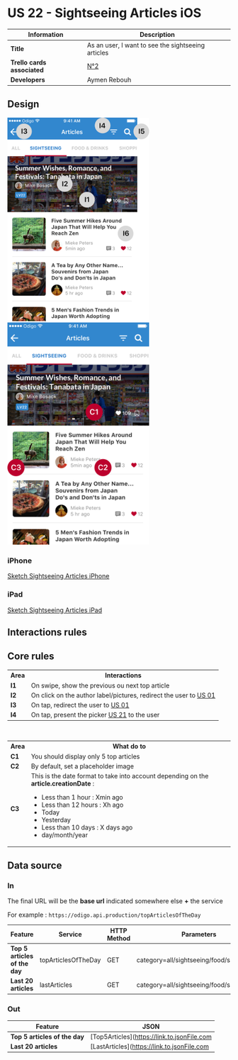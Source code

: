 # US 22 - Sightseeing Articles iOS

|	Information                | Description                                          |
|----------------------------|------------------------------------------------------|
| **Title**                  | As an user, I want to see the sightseeing articles 	|
| **Trello cards associated**| [N°2](https://google.fr)                             |
| **Developers**  | Aymen Rebouh                                       	            |

## Design

<img src="ExampleNavigationRules.png" width=320/> <img src="ExampleInterfaceRules.png" width=320/>

### iPhone
<a href="#">Sketch Sightseeing Articles iPhone</a>

### iPad
<a href="#">Sketch Sightseeing Articles iPad</a>

## Interactions rules

<table>
<tr>
  <th>Area</th>
  <th>Interactions</th>
</tr>

<tr>
  <td><b>I1</b></td>
  <td>On swipe, show the previous ou next top article </td>
</tr>

<tr>
  <td><b>I2</b></td>
  <td>On click on the author label/pictures, redirect the user to <a href="#">US 01</a></td>
</tr>

<tr>
  <td><b>I3</b></td>
  <td>On tap, redirect the user to <a href="#">US 01</a></td>
</tr>

<tr>
  <td><b>I4</b></td>
  <td>On tap, present the picker <a href="#">US 21</a> to the user</td>
</tr>

## Core rules

<table>
<tr>
  <th>Area</th>
  <th>What do to</th>
</tr>

<tr>
  <td><b>C1</b></td>
  <td>You should display only 5 top articles</td>
</tr>

<tr>
  <td><b>C2</b></td>
    <td>By default, set a placeholder image</td>
</tr>

<tr>
  <td><b>C3</b></td>
  <td>This is the date format to take into account depending on the <b>article.creationDate</b> : 
      <ul>
        <li>Less than 1 hour : Xmin ago</li>
        <li>Less than 12 hours : Xh ago</li>
        <li>Today</li>
        <li>Yesterday</li>
        <li>Less than 10 days : X days ago</li>
        <li>day/month/year</li>
      </ul>
   </td>
</tr>
</table>

## Data source

### In

The final URL will be the **base url** indicated somewhere else **+** the service 

For example : `https://odigo.api.production/topArticlesOfTheDay`


| Feature                       | Service             | HTTP Method | Parameters                                | Content-type      |
|-------------------------------|---------------------|-------------|-------------------------------------------|-------------------|
| **Top 5 articles of the day** | topArticlesOfTheDay | GET         | category=all/sightseeing/food/shopping/...| applications/json |
| **Last 20 articles**          | lastArticles        | GET         | category=all/sightseeing/food/shopping/...| applications/json |

### Out

| Feature                       | JSON                                        |
|-------------------------------|---------------------------------------------|
| **Top 5 articles of the day** | [Top5Articles](https://link.to.jsonFile.com |
| **Last 20 articles**          | [LastArticles](https://link.to.jsonFile.com |
